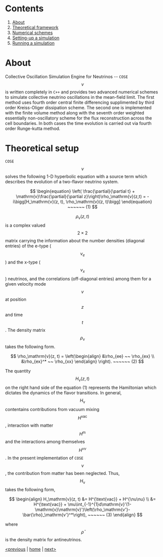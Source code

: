 <script src="https://cdn.mathjax.org/mathjax/latest/MathJax.js?config=TeX-AMS-MML_HTMLorMML" type="text/javascript"></script>

# Contents

1. [About](index.md)
2. [Theoretical framework](index.md)
3. [Numerical schemes](comp_setup.md)
4. [Setting-up a simulation](usage.md)
5. [Running a simulation](run.md)

# About

Collective Oscillation Simulation Engine for Neutrinos -- `COSE`$$\nu$$ is written completely in `C++` and provides two advanced numerical schemes
to simulate collective neutrino oscillations in the mean-field limit. The first method uses fourth order central finite differencing supplimented by third 
order Kreiss-Oliger dissipation scheme. The second one is implemented with the finite volume method along with the seventh order weighted 
essentially non-oscillatory scheme for the flux reconstruction across the cell boundaries. In both cases the time evolution is carried out via fourth order Runge-kutta method. 

# Theoretical setup

`COSE`$$\nu$$ solves the following 1-D hyperbolic equation with a source term which describes the evolution of a two-flavor neutrino system.

$$
\begin{equation}
\left( \frac{\partial}{\partial t} + \mathrm{v}\frac{\partial}{\partial z}\right)\rho_\mathrm{v}(z,t) = -i\bigg[H_\mathrm{v}(z, t), \rho_\mathrm{v}(z, t)\bigg]
\end{equation} ~~~~~~ (1) 
$$

 $$\rho_\mathrm{v}(z, t)$$ is a complex valued $$2\times2$$ matrix carrying the information about the number densities (diagonal entries) of the e-type 
 ($$\nu_e$$) and the x-type ($$\nu_x$$) neutrinos, and the correlations (off-diagonal entries) among them for a given velocity mode $$v$$ at 
 position $$z$$ and time $$t$$. The density matrix $$\rho_\mathrm{v}$$ takes the following form.

 $$
\rho_\mathrm{v}(z, t) = \left(\begin{align}
&\rho_{ee} ~~ \rho_{ex} \\
&\rho_{ex}^* ~~ \rho_{xx}
\end{align}
\right). ~~~~~~ (2)
$$

The quantity $$H_\mathrm{v}(z, t)$$ on the right hand side of the equation (1) represents the Hamiltonian which dictates the dynamics of the flavor transitions. 
In general, $$H_\mathrm{v}$$ contentains contributions from vacuum mixing $$H^{\text{vac}}$$, interaction with matter $$H^{\text{m}}$$ and the interactions 
among themselves $$H^{\nu\nu}$$. In the present implementation of `COSE`$$\nu$$, the contribution from matter has been neglected. Thus, $$H_\mathrm{v}$$ takes the following form,


$$
\begin{align}
H_\mathrm{v}(z, t) &= H^{\text{vac}} + H^{\nu\nu} \\
&= H^{\text{vac}} + \mu\int_{-1}^{1}d\mathrm{v}'(1-\mathrm{v}\mathrm{v}')\left(\rho_\mathrm{v'}-\bar{\rho}_\mathrm{v'}^*\right), ~~~~~~ (3)
\end{align}
$$

where $$\bar\rho$$ is the density matrix for antineutrinos.


[<previous]() &#124; [home](index.md) &#124; [next>](comp_setup.md)



<!-- You can use the [editor on GitHub](https://github.com/Demon-of-Asgard/mypage/edit/master/index.md) to maintain and preview the content for your website in Markdown files.

Whenever you commit to this repository, GitHub Pages will run [Jekyll](https://jekyllrb.com/) to rebuild the pages in your site, from the content in your Markdown files.

### Markdown

Markdown is a lightweight and easy-to-use syntax for styling your writing. It includes conventions for

```markdown
Syntax highlighted code block

# Header 1
## Header 2
### Header 3

- Bulleted
- List

1. Numbered
2. List

**Bold** and _Italic_ and `Code` text

[Link](url) and ![Image](src)
```

For more details see [Basic writing and formatting syntax](https://docs.github.com/en/github/writing-on-github/getting-started-with-writing-and-formatting-on-github/basic-writing-and-formatting-syntax).

### Jekyll Themes

Your Pages site will use the layout and styles from the Jekyll theme you have selected in your [repository settings](https://github.com/Demon-of-Asgard/mypage/settings/pages). The name of this theme is saved in the Jekyll `_config.yml` configuration file.

### Support or Contact

Having trouble with Pages? Check out our [documentation](https://docs.github.com/categories/github-pages-basics/) or [contact support](https://support.github.com/contact) and we’ll help you sort it out. -->
